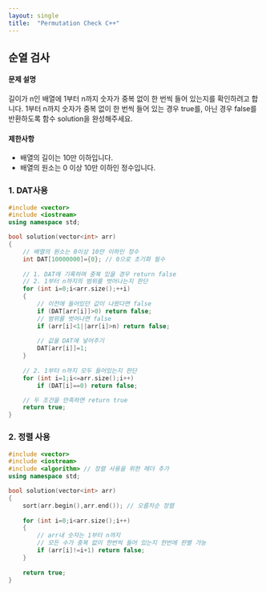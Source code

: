 ```yaml
---
layout: single
title:  "Permutation Check C++"
---
```


## 순열 검사

#### 문제 설명
길이가 n인 배열에 1부터 n까지 숫자가 중복 없이 한 번씩 들어 있는지를 확인하려고 합니다.
1부터 n까지 숫자가 중복 없이 한 번씩 들어 있는 경우 true를, 아닌 경우 false를 반환하도록 함수 solution을 완성해주세요.

#### 제한사항
- 배열의 길이는 10만 이하입니다.
- 배열의 원소는 0 이상 10만 이하인 정수입니다.

### 1. DAT사용
```cpp
#include <vector>
#include <iostream>
using namespace std;

bool solution(vector<int> arr)
{
    // 배열의 원소는 0이상 10만 이하인 정수
    int DAT[10000000]={0}; // 0으로 초기화 필수
    
    // 1. DAT에 기록하며 중복 있을 경우 return false
    // 2. 1부터 n까지의 범위를 벗어나는지 판단
    for (int i=0;i<arr.size();++i)
    {
        // 이전에 들어있던 값이 나왔다면 false
        if (DAT[arr[i]]>0) return false;
        // 범위를 벗어나면 false
        if (arr[i]<1||arr[i]>n) return false;
        
        // 값을 DAT에 넣어주기
        DAT[arr[i]]=1;
    }
    
    // 2. 1부터 n까지 모두 들어있는지 판단
    for (int i=1;i<=arr.size();i++)
        if (DAT[i]==0) return false;

    // 두 조건을 만족하면 return true
    return true;
}
```

### 2. 정렬 사용
```cpp
#include <vector>
#include <iostream>
#include <algorithm> // 정렬 사용을 위한 헤더 추가
using namespace std;

bool solution(vector<int> arr)
{
    sort(arr.begin(),arr.end()); // 오름차순 정렬
    
    for (int i=0;i<arr.size();i++)
    {
        // arr내 숫자는 1부터 n까지
        // 모든 수가 중복 없이 한번씩 들어 있는지 한번에 판별 가능
        if (arr[i]!=i+1) return false;
    }
    
    return true;
}
```
